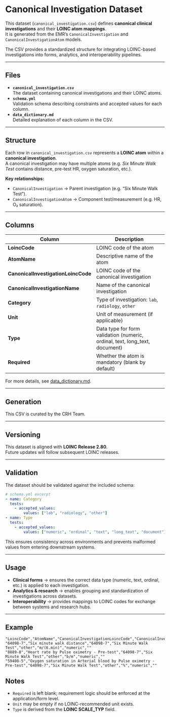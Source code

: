 # Canonical Investigation Dataset

This dataset (`canonical_investigation.csv`) defines **canonical clinical investigations** and their **LOINC atom mappings**.  
It is generated from the EMR’s `CanonicalInvestigation` and `CanonicalInvestigationAtom` models.

The CSV provides a standardized structure for integrating LOINC-based investigations into forms, analytics, and interoperability pipelines.

---

## Files

* **`canonical_investigation.csv`**  
  The dataset containing canonical investigations and their LOINC atoms.
* **`schema.yml`**  
  Validation schema describing constraints and accepted values for each column.
* **`data_dictionary.md`**  
  Detailed explanation of each column in the CSV.

---

## Structure

Each row in `canonical_investigation.csv` represents a **LOINC atom** within a **canonical investigation**.  
A canonical investigation may have multiple atoms (e.g. *Six Minute Walk Test* contains distance, pre-test HR, oxygen saturation, etc.).

**Key relationships:**

* `CanonicalInvestigation` → Parent investigation (e.g. “Six Minute Walk Test”).  
* `CanonicalInvestigationAtom` → Component test/measurement (e.g. HR, O₂ saturation).  

---

## Columns

| Column                              | Description                                                                  |
| ----------------------------------- | ---------------------------------------------------------------------------- |
| **LoincCode**                       | LOINC code of the atom                                                       |
| **AtomName**                        | Descriptive name of the atom                                                 |
| **CanonicalInvestigationLoincCode** | LOINC code of the canonical investigation                                    |
| **CanonicalInvestigationName**      | Name of the canonical investigation                                          |
| **Category**                        | Type of investigation: `lab`, `radiology`, `other`                           |
| **Unit**                            | Unit of measurement (if applicable)                                          |
| **Type**                            | Data type for form validation (numeric, ordinal, text, long\_text, document) |
| **Required**                        | Whether the atom is mandatory (blank by default)                             |

For more details, see [data_dictionary.md](./data_dictionary.md).  

---

## Generation

This CSV is curated by the CRH Team.  

---

## Versioning

This dataset is aligned with **LOINC Release 2.80**.  
Future updates will follow subsequent LOINC releases.  

---

## Validation

The dataset should be validated against the included schema:

```yaml
# schema.yml excerpt
- name: Category
  tests:
    - accepted_values:
        values: ["lab", "radiology", "other"]
- name: Type
  tests:
    - accepted_values:
        values: ["numeric", "ordinal", "text", "long_text", "document"]
```

This ensures consistency across environments and prevents malformed values from entering downstream systems.

---

## Usage

* **Clinical forms** → ensures the correct data type (numeric, text, ordinal, etc.) is applied to each investigation.
* **Analytics & research** → enables grouping and standardization of investigations across datasets.
* **Interoperability** → provides mappings to LOINC codes for exchange between systems and research hubs.

---

## Example

```csv
"LoincCode","AtomName","CanonicalInvestigationLoincCode","CanonicalInvestigationName","Category","Unit","Type","Required"
"64098-7","Six minute walk distance","64098-7","Six Minute Walk Test","other","m/(6.min)","numeric",""
"8889-8","Heart rate by Pulse oximetry - Pre-test","64098-7","Six Minute Walk Test","other","b/m","numeric",""
"59408-5","Oxygen saturation in Arterial blood by Pulse oximetry - Pre-test","64098-7","Six Minute Walk Test","other","%","numeric",""
```


## Notes

* `Required` is left blank; requirement logic should be enforced at the application/form level.
* `Unit` may be empty if no LOINC-recommended unit exists.
* `Type` is derived from the **LOINC SCALE\_TYP** field.
